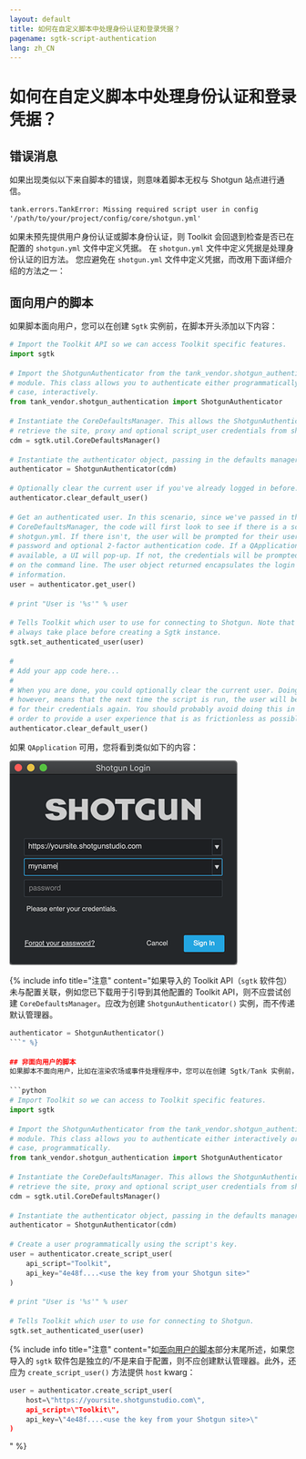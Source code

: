 ```yaml
---
layout: default
title: 如何在自定义脚本中处理身份认证和登录凭据？
pagename: sgtk-script-authentication
lang: zh_CN
---
```


# 如何在自定义脚本中处理身份认证和登录凭据？

## 错误消息
如果出现类似以下来自脚本的错误，则意味着脚本无权与 Shotgun 站点进行通信。

```text
tank.errors.TankError: Missing required script user in config '/path/to/your/project/config/core/shotgun.yml'
```
如果未预先提供用户身份认证或脚本身份认证，则 Toolkit 会回退到检查是否已在配置的 `shotgun.yml` 文件中定义凭据。
在 `shotgun.yml` 文件中定义凭据是处理身份认证的旧方法。
您应避免在 `shotgun.yml` 文件中定义凭据，而改用下面详细介绍的方法之一：

## 面向用户的脚本
如果脚本面向用户，您可以在创建 `Sgtk` 实例前，在脚本开头添加以下内容：

```python
# Import the Toolkit API so we can access Toolkit specific features.
import sgtk

# Import the ShotgunAuthenticator from the tank_vendor.shotgun_authentication
# module. This class allows you to authenticate either programmatically or, in this
# case, interactively.
from tank_vendor.shotgun_authentication import ShotgunAuthenticator

# Instantiate the CoreDefaultsManager. This allows the ShotgunAuthenticator to
# retrieve the site, proxy and optional script_user credentials from shotgun.yml
cdm = sgtk.util.CoreDefaultsManager()

# Instantiate the authenticator object, passing in the defaults manager.
authenticator = ShotgunAuthenticator(cdm)

# Optionally clear the current user if you've already logged in before.
authenticator.clear_default_user()

# Get an authenticated user. In this scenario, since we've passed in the
# CoreDefaultsManager, the code will first look to see if there is a script_user inside
# shotgun.yml. If there isn't, the user will be prompted for their username,
# password and optional 2-factor authentication code. If a QApplication is
# available, a UI will pop-up. If not, the credentials will be prompted
# on the command line. The user object returned encapsulates the login
# information.
user = authenticator.get_user()

# print "User is '%s'" % user

# Tells Toolkit which user to use for connecting to Shotgun. Note that this should
# always take place before creating a Sgtk instance.
sgtk.set_authenticated_user(user)

#
# Add your app code here...
#
# When you are done, you could optionally clear the current user. Doing so
# however, means that the next time the script is run, the user will be prompted
# for their credentials again. You should probably avoid doing this in
# order to provide a user experience that is as frictionless as possible.
authenticator.clear_default_user()
```

如果 `QApplication` 可用，您将看到类似如下的内容：

![](./images/sign_in_window.png)

{% include info title="注意" content="如果导入的 Toolkit API（`sgtk` 软件包）未与配置关联，例如您已下载用于引导到其他配置的 Toolkit API，则不应尝试创建 `CoreDefaultsManager`。应改为创建 `ShotgunAuthenticator()` 实例，而不传递默认管理器。
```python
authenticator = ShotgunAuthenticator()
```" %}

## 非面向用户的脚本
如果脚本不面向用户，比如在渲染农场或事件处理程序中，您可以在创建 Sgtk/Tank 实例前，在脚本开头添加以下内容：

```python
# Import Toolkit so we can access to Toolkit specific features.
import sgtk

# Import the ShotgunAuthenticator from the tank_vendor.shotgun_authentication
# module. This class allows you to authenticate either interactively or, in this
# case, programmatically.
from tank_vendor.shotgun_authentication import ShotgunAuthenticator

# Instantiate the CoreDefaultsManager. This allows the ShotgunAuthenticator to
# retrieve the site, proxy and optional script_user credentials from shotgun.yml
cdm = sgtk.util.CoreDefaultsManager()

# Instantiate the authenticator object, passing in the defaults manager.
authenticator = ShotgunAuthenticator(cdm)

# Create a user programmatically using the script's key.
user = authenticator.create_script_user(
    api_script="Toolkit",
    api_key="4e48f....<use the key from your Shotgun site>"
)

# print "User is '%s'" % user

# Tells Toolkit which user to use for connecting to Shotgun.
sgtk.set_authenticated_user(user)
```

{% include info title="注意" content="如[面向用户的脚本](#user-facing-scripts)部分末尾所述，如果您导入的 `sgtk` 软件包是独立的/不是来自于配置，则不应创建默认管理器。此外，还应为 `create_script_user()` 方法提供 `host` kwarg：

```python
user = authenticator.create_script_user(
    host=\"https://yoursite.shotgunstudio.com\",
    api_script=\"Toolkit\",
    api_key=\"4e48f....<use the key from your Shotgun site>\"
)
```
" %}
